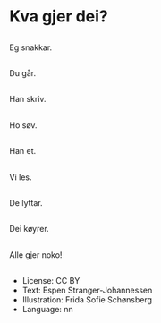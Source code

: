 # Kva gjer dei?

##
Eg snakkar.

##
Du går.

##
Han skriv.

##
Ho søv.

##
Han et.

##
Vi les.

##
De lyttar.

##
Dei køyrer.

##
Alle gjer noko!

##
* License: CC BY
* Text: Espen Stranger-Johannessen
* Illustration: Frida Sofie Schønsberg
* Language: nn
